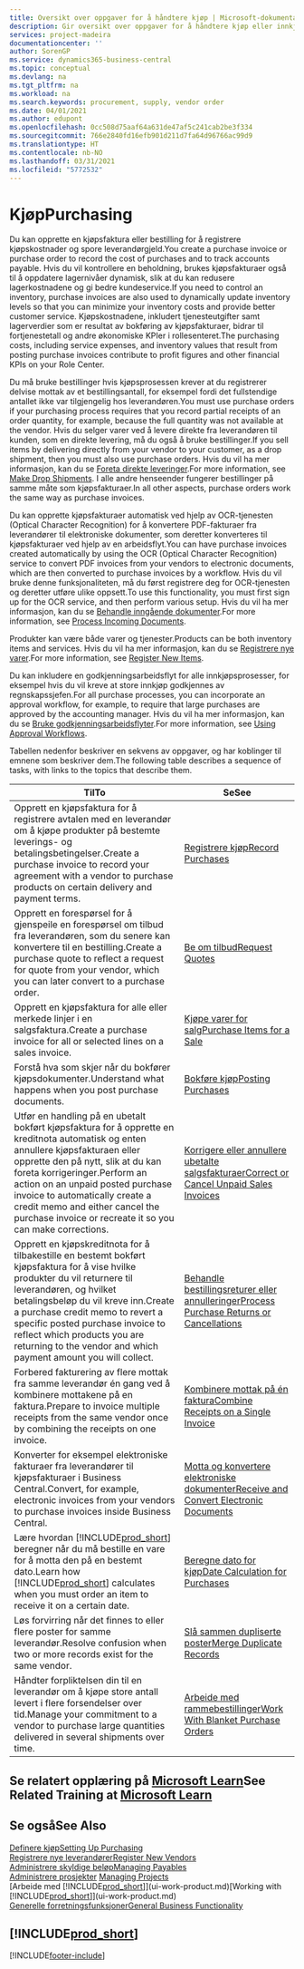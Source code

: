```yaml
---
title: Oversikt over oppgaver for å håndtere kjøp | Microsoft-dokumentasjon
description: Gir oversikt over oppgaver for å håndtere kjøp eller innkjøpsprosesser, inkludert hvordan kjøpsfakturaer og bestillinger fungerer.
services: project-madeira
documentationcenter: ''
author: SorenGP
ms.service: dynamics365-business-central
ms.topic: conceptual
ms.devlang: na
ms.tgt_pltfrm: na
ms.workload: na
ms.search.keywords: procurement, supply, vendor order
ms.date: 04/01/2021
ms.author: edupont
ms.openlocfilehash: 0cc508d75aaf64a631de47af5c241cab2be3f334
ms.sourcegitcommit: 766e2840fd16efb901d211d7fa64d96766ac99d9
ms.translationtype: HT
ms.contentlocale: nb-NO
ms.lasthandoff: 03/31/2021
ms.locfileid: "5772532"
---
```

# <a name="purchasing"></a><span data-ttu-id="6b23f-103">Kjøp</span><span class="sxs-lookup"><span data-stu-id="6b23f-103">Purchasing</span></span>
<span data-ttu-id="6b23f-104">Du kan opprette en kjøpsfaktura eller bestilling for å registrere kjøpskostnader og spore leverandørgjeld.</span><span class="sxs-lookup"><span data-stu-id="6b23f-104">You create a purchase invoice or purchase order to record the cost of purchases and to track accounts payable.</span></span> <span data-ttu-id="6b23f-105">Hvis du vil kontrollere en beholdning, brukes kjøpsfakturaer også til å oppdatere lagernivåer dynamisk, slik at du kan redusere lagerkostnadene og gi bedre kundeservice.</span><span class="sxs-lookup"><span data-stu-id="6b23f-105">If you need to control an inventory, purchase invoices are also used to dynamically update inventory levels so that you can minimize your inventory costs and provide better customer service.</span></span> <span data-ttu-id="6b23f-106">Kjøpskostnadene, inkludert tjenesteutgifter samt lagerverdier som er resultat av bokføring av kjøpsfakturaer, bidrar til fortjenestetall og andre økonomiske KPIer i rollesenteret.</span><span class="sxs-lookup"><span data-stu-id="6b23f-106">The purchasing costs, including service expenses, and inventory values that result from posting purchase invoices contribute to profit figures and other financial KPIs on your Role Center.</span></span>

<span data-ttu-id="6b23f-107">Du må bruke bestillinger hvis kjøpsprosessen krever at du registrerer delvise mottak av et bestillingsantall, for eksempel fordi det fullstendige antallet ikke var tilgjengelig hos leverandøren.</span><span class="sxs-lookup"><span data-stu-id="6b23f-107">You must use purchase orders if your purchasing process requires that you record partial receipts of an order quantity, for example, because the full quantity was not available at the vendor.</span></span> <span data-ttu-id="6b23f-108">Hvis du selger varer ved å levere direkte fra leverandøren til kunden, som en direkte levering, må du også å bruke bestillinger.</span><span class="sxs-lookup"><span data-stu-id="6b23f-108">If you sell items by delivering directly from your vendor to your customer, as a drop shipment, then you must also use purchase orders.</span></span> <span data-ttu-id="6b23f-109">Hvis du vil ha mer informasjon, kan du se [Foreta direkte leveringer](sales-how-drop-shipment.md).</span><span class="sxs-lookup"><span data-stu-id="6b23f-109">For more information, see [Make Drop Shipments](sales-how-drop-shipment.md).</span></span> <span data-ttu-id="6b23f-110">I alle andre henseender fungerer bestillinger på samme måte som kjøpsfakturaer.</span><span class="sxs-lookup"><span data-stu-id="6b23f-110">In all other aspects, purchase orders work the same way as purchase invoices.</span></span>

<span data-ttu-id="6b23f-111">Du kan opprette kjøpsfakturaer automatisk ved hjelp av OCR-tjenesten (Optical Character Recognition) for å konvertere PDF-fakturaer fra leverandører til elektroniske dokumenter, som deretter konverteres til kjøpsfakturaer ved hjelp av en arbeidsflyt.</span><span class="sxs-lookup"><span data-stu-id="6b23f-111">You can have purchase invoices created automatically by using the OCR (Optical Character Recognition) service to convert PDF invoices from your vendors to electronic documents, which are then converted to purchase invoices by a workflow.</span></span> <span data-ttu-id="6b23f-112">Hvis du vil bruke denne funksjonaliteten, må du først registrere deg for OCR-tjenesten og deretter utføre ulike oppsett.</span><span class="sxs-lookup"><span data-stu-id="6b23f-112">To use this functionality, you must first sign up for the OCR service, and then perform various setup.</span></span> <span data-ttu-id="6b23f-113">Hvis du vil ha mer informasjon, kan du se [Behandle inngående dokumenter](across-process-income-documents.md).</span><span class="sxs-lookup"><span data-stu-id="6b23f-113">For more information, see [Process Incoming Documents](across-process-income-documents.md).</span></span>      

<span data-ttu-id="6b23f-114">Produkter kan være både varer og tjenester.</span><span class="sxs-lookup"><span data-stu-id="6b23f-114">Products can be both inventory items and services.</span></span> <span data-ttu-id="6b23f-115">Hvis du vil ha mer informasjon, kan du se [Registrere nye varer](inventory-how-register-new-items.md).</span><span class="sxs-lookup"><span data-stu-id="6b23f-115">For more information, see [Register New Items](inventory-how-register-new-items.md).</span></span>

<span data-ttu-id="6b23f-116">Du kan inkludere en godkjenningsarbeidsflyt for alle innkjøpsprosesser, for eksempel hvis du vil kreve at store innkjøp godkjennes av regnskapssjefen.</span><span class="sxs-lookup"><span data-stu-id="6b23f-116">For all purchase processes, you can incorporate an approval workflow, for example, to require that large purchases are approved by the accounting manager.</span></span> <span data-ttu-id="6b23f-117">Hvis du vil ha mer informasjon, kan du se [Bruke godkjenningsarbeidsflyter](across-how-use-approval-workflows.md).</span><span class="sxs-lookup"><span data-stu-id="6b23f-117">For more information, see [Using Approval Workflows](across-how-use-approval-workflows.md).</span></span>

<span data-ttu-id="6b23f-118">Tabellen nedenfor beskriver en sekvens av oppgaver, og har koblinger til emnene som beskriver dem.</span><span class="sxs-lookup"><span data-stu-id="6b23f-118">The following table describes a sequence of tasks, with links to the topics that describe them.</span></span>

| <span data-ttu-id="6b23f-119">Til</span><span class="sxs-lookup"><span data-stu-id="6b23f-119">To</span></span> | <span data-ttu-id="6b23f-120">Se</span><span class="sxs-lookup"><span data-stu-id="6b23f-120">See</span></span> |
| --- | --- |
| <span data-ttu-id="6b23f-121">Opprett en kjøpsfaktura for å registrere avtalen med en leverandør om å kjøpe produkter på bestemte leverings- og betalingsbetingelser.</span><span class="sxs-lookup"><span data-stu-id="6b23f-121">Create a purchase invoice to record your agreement with a vendor to purchase products on certain delivery and payment terms.</span></span> |[<span data-ttu-id="6b23f-122">Registrere kjøp</span><span class="sxs-lookup"><span data-stu-id="6b23f-122">Record Purchases</span></span>](purchasing-how-record-purchases.md) |
|<span data-ttu-id="6b23f-123">Opprett en forespørsel for å gjenspeile en forespørsel om tilbud fra leverandøren, som du senere kan konvertere til en bestilling.</span><span class="sxs-lookup"><span data-stu-id="6b23f-123">Create a purchase quote to reflect a request for quote from your vendor, which you can later convert to a purchase order.</span></span>|[<span data-ttu-id="6b23f-124">Be om tilbud</span><span class="sxs-lookup"><span data-stu-id="6b23f-124">Request Quotes</span></span>](purchasing-how-request-quotes.md)|
| <span data-ttu-id="6b23f-125">Opprett en kjøpsfaktura for alle eller merkede linjer i en salgsfaktura.</span><span class="sxs-lookup"><span data-stu-id="6b23f-125">Create a purchase invoice for all or selected lines on a sales invoice.</span></span> |[<span data-ttu-id="6b23f-126">Kjøpe varer for salg</span><span class="sxs-lookup"><span data-stu-id="6b23f-126">Purchase Items for a Sale</span></span>](purchasing-how-purchase-products-sale.md) |
|<span data-ttu-id="6b23f-127">Forstå hva som skjer når du bokfører kjøpsdokumenter.</span><span class="sxs-lookup"><span data-stu-id="6b23f-127">Understand what happens when you post purchase documents.</span></span>|[<span data-ttu-id="6b23f-128">Bokføre kjøp</span><span class="sxs-lookup"><span data-stu-id="6b23f-128">Posting Purchases</span></span>](ui-post-purchases.md)|
| <span data-ttu-id="6b23f-129">Utfør en handling på en ubetalt bokført kjøpsfaktura for å opprette en kreditnota automatisk og enten annullere kjøpsfakturaen eller opprette den på nytt, slik at du kan foreta korrigeringer.</span><span class="sxs-lookup"><span data-stu-id="6b23f-129">Perform an action on an unpaid posted purchase invoice to automatically create a credit memo and either cancel the purchase invoice or recreate it so you can make corrections.</span></span> |[<span data-ttu-id="6b23f-130">Korrigere eller annullere ubetalte salgsfakturaer</span><span class="sxs-lookup"><span data-stu-id="6b23f-130">Correct or Cancel Unpaid Sales Invoices</span></span>](purchasing-how-correct-cancel-unpaid-purchase-invoices.md) |
| <span data-ttu-id="6b23f-131">Opprett en kjøpskreditnota for å tilbakestille en bestemt bokført kjøpsfaktura for å vise hvilke produkter du vil returnere til leverandøren, og hvilket betalingsbeløp du vil kreve inn.</span><span class="sxs-lookup"><span data-stu-id="6b23f-131">Create a purchase credit memo to revert a specific posted purchase invoice to reflect which products you are returning to the vendor and which payment amount you will collect.</span></span> |[<span data-ttu-id="6b23f-132">Behandle bestillingsreturer eller annulleringer</span><span class="sxs-lookup"><span data-stu-id="6b23f-132">Process Purchase Returns or Cancellations</span></span>](purchasing-how-register-new-vendors.md) |
|<span data-ttu-id="6b23f-133">Forbered fakturering av flere mottak fra samme leverandør én gang ved å kombinere mottakene på en faktura.</span><span class="sxs-lookup"><span data-stu-id="6b23f-133">Prepare to invoice multiple receipts from the same vendor once by combining the receipts on one invoice.</span></span>|[<span data-ttu-id="6b23f-134">Kombinere mottak på én faktura</span><span class="sxs-lookup"><span data-stu-id="6b23f-134">Combine Receipts on a Single Invoice</span></span>](purchasing-how-to-combine-receipts.md)|
|<span data-ttu-id="6b23f-135">Konverter for eksempel elektroniske fakturaer fra leverandører til kjøpsfakturaer i Business Central.</span><span class="sxs-lookup"><span data-stu-id="6b23f-135">Convert, for example, electronic invoices from your vendors to purchase invoices inside Business Central.</span></span>|[<span data-ttu-id="6b23f-136">Motta og konvertere elektroniske dokumenter</span><span class="sxs-lookup"><span data-stu-id="6b23f-136">Receive and Convert Electronic Documents</span></span>](purchasing-how-to-receive-and-convert-electronic-documents.md)|
| <span data-ttu-id="6b23f-137">Lære hvordan [!INCLUDE[prod_short](includes/prod_short.md)] beregner når du må bestille en vare for å motta den på en bestemt dato.</span><span class="sxs-lookup"><span data-stu-id="6b23f-137">Learn how [!INCLUDE[prod_short](includes/prod_short.md)] calculates when you must order an item to receive it on a certain date.</span></span>|[<span data-ttu-id="6b23f-138">Beregne dato for kjøp</span><span class="sxs-lookup"><span data-stu-id="6b23f-138">Date Calculation for Purchases</span></span>](purchasing-date-calculation-for-purchases.md)|
|<span data-ttu-id="6b23f-139">Løs forvirring når det finnes to eller flere poster for samme leverandør.</span><span class="sxs-lookup"><span data-stu-id="6b23f-139">Resolve confusion when two or more records exist for the same vendor.</span></span>|[<span data-ttu-id="6b23f-140">Slå sammen dupliserte poster</span><span class="sxs-lookup"><span data-stu-id="6b23f-140">Merge Duplicate Records</span></span>](sales-how-merge-duplicate-records.md)|
|<span data-ttu-id="6b23f-141">Håndter forpliktelsen din til en leverandør om å kjøpe store antall levert i flere forsendelser over tid.</span><span class="sxs-lookup"><span data-stu-id="6b23f-141">Manage your commitment to a vendor to purchase large quantities delivered in several shipments over time.</span></span>|[<span data-ttu-id="6b23f-142">Arbeide med rammebestillinger</span><span class="sxs-lookup"><span data-stu-id="6b23f-142">Work With Blanket Purchase Orders</span></span>](sales-how-to-create-blanket-sales-orders.md)|

## <a name="see-related-training-at-microsoft-learn"></a><span data-ttu-id="6b23f-143">Se relatert opplæring på [Microsoft Learn](/learn/paths/purchase-items-services-dynamics-365-business-central/)</span><span class="sxs-lookup"><span data-stu-id="6b23f-143">See Related Training at [Microsoft Learn](/learn/paths/purchase-items-services-dynamics-365-business-central/)</span></span>

## <a name="see-also"></a><span data-ttu-id="6b23f-144">Se også</span><span class="sxs-lookup"><span data-stu-id="6b23f-144">See Also</span></span>
[<span data-ttu-id="6b23f-145">Definere kjøp</span><span class="sxs-lookup"><span data-stu-id="6b23f-145">Setting Up Purchasing</span></span>](purchasing-setup-purchasing.md)  
[<span data-ttu-id="6b23f-146">Registrere nye leverandører</span><span class="sxs-lookup"><span data-stu-id="6b23f-146">Register New Vendors</span></span>](purchasing-how-register-new-vendors.md)  
[<span data-ttu-id="6b23f-147">Administrere skyldige beløp</span><span class="sxs-lookup"><span data-stu-id="6b23f-147">Managing Payables</span></span>](payables-manage-payables.md)  
<span data-ttu-id="6b23f-148">[Administrere prosjekter](projects-manage-projects.md)  </span><span class="sxs-lookup"><span data-stu-id="6b23f-148">[Managing Projects](projects-manage-projects.md)  </span></span>  
<span data-ttu-id="6b23f-149">[Arbeide med [!INCLUDE[prod_short](includes/prod_short.md)]](ui-work-product.md)</span><span class="sxs-lookup"><span data-stu-id="6b23f-149">[Working with [!INCLUDE[prod_short](includes/prod_short.md)]](ui-work-product.md)</span></span>  
[<span data-ttu-id="6b23f-150">Generelle forretningsfunksjoner</span><span class="sxs-lookup"><span data-stu-id="6b23f-150">General Business Functionality</span></span>](ui-across-business-areas.md)

## [!INCLUDE[prod_short](includes/free_trial_md.md)]  


[!INCLUDE[footer-include](includes/footer-banner.md)]